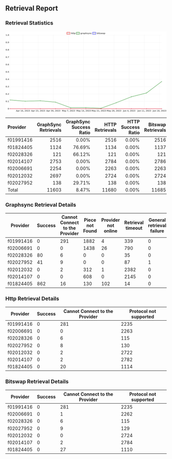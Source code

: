 ## Retrieval Report
### Retrieval Statistics
<img src="https://raw.githubusercontent.com/data-preservation-programs/filplus-checker-assets/main/filecoin-project/filecoin-plus-large-datasets/issues/1712/1687389213694.png"/>

| Provider  | GraphSync Retrievals | GraphSync Success Ratio | HTTP Retrievals | HTTP Success Ratio | Bitswap Retrievals | Bitswap Success Ratio |
| :-------- | -------------------: | ----------------------: | --------------: | -----------------: | -----------------: | --------------------: |
| f01991416 |                 2516 |                   0.00% |            2516 |              0.00% |               2516 |                 0.00% |
| f01824405 |                 1124 |                  76.69% |            1134 |              0.00% |               1137 |                 0.00% |
| f02028326 |                  121 |                  66.12% |             121 |              0.00% |                121 |                 0.00% |
| f02014107 |                 2753 |                   0.00% |            2784 |              0.00% |               2786 |                 0.00% |
| f02006691 |                 2254 |                   0.00% |            2263 |              0.00% |               2263 |                 0.00% |
| f02012032 |                 2697 |                   0.00% |            2724 |              0.00% |               2724 |                 0.00% |
| f02027952 |                  138 |                  29.71% |             138 |              0.00% |                138 |                 0.00% |
| Total     |                11603 |                   8.47% |           11680 |              0.00% |              11685 |                 0.00% |

### Graphsync Retrieval Details
| Provider  | Success | Cannot Connect to the Provider | Piece not Found | Provider not online | Retrieval timeout | General retrieval failure |
| --------- | ------- | ------------------------------ | --------------- | ------------------- | ----------------- | ------------------------- |
| f01991416 | 0       | 291                            | 1882            | 4                   | 339               | 0                         |
| f02006691 | 0       | 0                              | 1438            | 26                  | 790               | 0                         |
| f02028326 | 80      | 6                              | 0               | 0                   | 35                | 0                         |
| f02027952 | 41      | 9                              | 0               | 0                   | 87                | 1                         |
| f02012032 | 0       | 2                              | 312             | 1                   | 2382              | 0                         |
| f02014107 | 0       | 0                              | 608             | 0                   | 2145              | 0                         |
| f01824405 | 862     | 16                             | 130             | 102                 | 14                | 0                         |

### Http Retrieval Details
| Provider  | Success | Cannot Connect to the Provider | Protocol not supported |
| --------- | ------- | ------------------------------ | ---------------------- |
| f01991416 | 0       | 281                            | 2235                   |
| f02006691 | 0       | 0                              | 2263                   |
| f02028326 | 0       | 6                              | 115                    |
| f02027952 | 0       | 8                              | 130                    |
| f02012032 | 0       | 2                              | 2722                   |
| f02014107 | 0       | 2                              | 2782                   |
| f01824405 | 0       | 20                             | 1114                   |

### Bitswap Retrieval Details
| Provider  | Success | Cannot Connect to the Provider | Protocol not supported |
| --------- | ------- | ------------------------------ | ---------------------- |
| f01991416 | 0       | 281                            | 2235                   |
| f02006691 | 0       | 1                              | 2262                   |
| f02028326 | 0       | 6                              | 115                    |
| f02027952 | 0       | 9                              | 129                    |
| f02012032 | 0       | 0                              | 2724                   |
| f02014107 | 0       | 2                              | 2784                   |
| f01824405 | 0       | 27                             | 1110                   |
